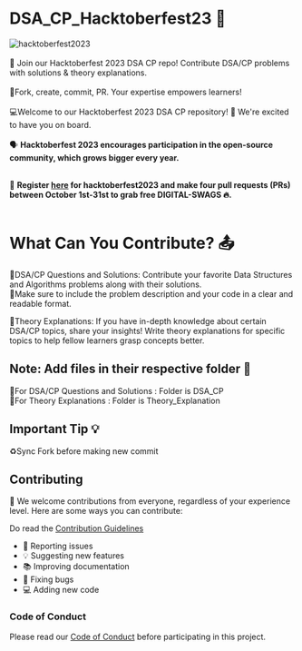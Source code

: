 

# DSA_CP_Hacktoberfest23 🔆

![hacktoberfest2023](https://github.com/akanksha1331/DSA_CP_Hacktoberfest23/blob/main/hacktoberfest%20logo.jpeg)
<br><br>
🚀 Join our Hacktoberfest 2023 DSA CP repo! Contribute DSA/CP problems with solutions &amp; theory explanations. <br><br>
🎯Fork, create, commit, PR. Your expertise empowers learners! <br><br>
💻Welcome to our Hacktoberfest 2023 DSA CP repository! 🎉 We're excited to have you on board. <br><br>
 🗣 **Hacktoberfest 2023 encourages participation in the open-source community, which grows bigger every year.**<br><br>

📢 **Register [here](https://hacktoberfest.com/) for hacktoberfest2023 and make four pull requests (PRs) between October 1st-31st to grab free DIGITAL-SWAGS 🔥.**<br><br>

# What Can You Contribute? 📤

🔹DSA/CP Questions and Solutions: Contribute your favorite Data Structures and Algorithms problems along with their solutions. <br>
🔹Make sure to include the problem description and your code in a clear and readable format.<br>

🔹Theory Explanations: If you have in-depth knowledge about certain DSA/CP topics, share your insights! Write theory explanations for specific topics to help fellow learners grasp concepts better.<br>

## Note: Add files in their respective folder 📁 
🔸For DSA/CP Questions and Solutions : Folder is DSA_CP <br>
🔸For Theory Explanations : Folder is Theory_Explanation <br>

## Important Tip 💡
♻️Sync Fork before making new commit<br>





## Contributing

🎉 We welcome contributions from everyone, regardless of your experience level. Here are some ways you can contribute:

Do read the [Contribution Guidelines](/CONTRIBUTING.md)

- 🐞 Reporting issues
- 💡 Suggesting new features
- 📚 Improving documentation
- 🐛 Fixing bugs
- 💻 Adding new code

### Code of Conduct

Please read our [Code of Conduct](CODE_OF_CONDUCT.md) before participating in this project.



</div>
